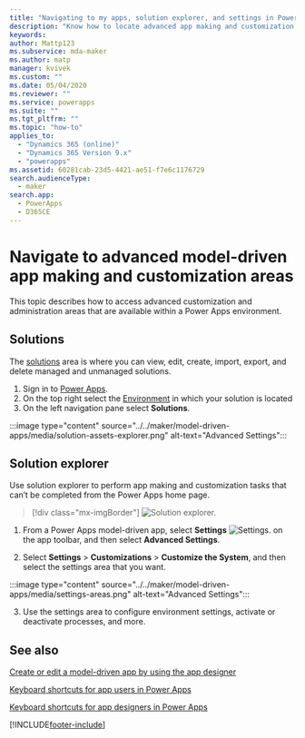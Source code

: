 ```yaml
---
title: "Navigating to my apps, solution explorer, and settings in Power Apps | Microsoft Docs"
description: "Know how to locate advanced app making and customization areas in Power Apps"
keywords: 
author: Mattp123
ms.subservice: mda-maker
ms.author: matp
manager: kvivek
ms.custom: ""
ms.date: 05/04/2020
ms.reviewer: ""
ms.service: powerapps
ms.suite: ""
ms.tgt_pltfrm: ""
ms.topic: "how-to"
applies_to: 
  - "Dynamics 365 (online)"
  - "Dynamics 365 Version 9.x"
  - "powerapps"
ms.assetid: 60281cab-23d5-4421-ae51-f7e6c1176729
search.audienceType: 
  - maker
search.app: 
  - PowerApps
  - D365CE
---
```


# Navigate to advanced model-driven app making and customization areas

This topic describes how to access advanced customization and administration areas that are available within a Power Apps environment.

## Solutions

The [solutions](../model-driven-apps/model-driven-app-glossary.md#solution) area is where you can view, edit, create, import, export, and delete managed and unmanaged solutions.

1. Sign in to [Power Apps](https://make.powerapps.com/?utm_source=padocs&utm_medium=linkinadoc&utm_campaign=referralsfromdoc).
2. On the top right select the [Environment](../model-driven-apps/model-driven-app-glossary.md#environment) in which your solution is located
3. On the left navigation pane select **Solutions**.

:::image type="content" source="../../maker/model-driven-apps/media/solution-assets-explorer.png" alt-text="Advanced Settings":::

## Solution explorer

Use solution explorer to perform app making and customization tasks that can’t be completed from the Power Apps home page.

> [!div class="mx-imgBorder"] 
> ![Solution explorer.](media/model-driven-app-overview/solutionexplorer-entitiescollapsed.png "Solution explorer")

1. From a Power Apps model-driven app, select **Settings** ![Settings.](../model-driven-apps/media/powerapps-gear.png) on the app toolbar, and then select **Advanced Settings**.

2. Select **Settings** > **Customizations** > **Customize the System**, and then select the settings area that you want.

:::image type="content" source="../../maker/model-driven-apps/media/settings-areas.png" alt-text="Advanced Settings":::

3. Use the settings area to configure environment settings, activate or deactivate processes, and more.

## See also

[Create or edit a model-driven app by using the app designer](create-edit-app.md)

[Keyboard shortcuts for app users in Power Apps](../../user/keyboard-shortcuts.md)

[Keyboard shortcuts for app designers in Power Apps](../../user/accessibility-app-designer-site-map-designer-my-apps-page.md)

[!INCLUDE[footer-include](../../includes/footer-banner.md)]
